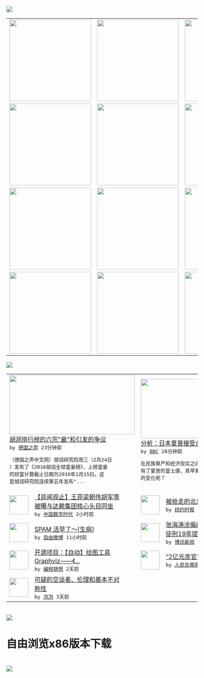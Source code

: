 

<a href="https://github.com/greatfire/z/raw/master/FreeBrowser.apk"><img src="https://raw.githubusercontent.com/greatfire/wiki/master/x/header.png" /></a><table><tr><td width="262" align="center" valign="center"><a href="https://github.com/greatfire/wiki/wiki/nyt" title="纽约时报中文网 国际纵览"><img src="https://raw.githubusercontent.com/greatfire/wiki/master/x/nyt_flag.png" width="215"/></a></td><td width="262" align="center" valign="center"><a href="https://github.com/greatfire/wiki/wiki/dw" title=""><img src="https://raw.githubusercontent.com/greatfire/wiki/master/x/dw_flag.png" width="215"/></a></td><td width="262" align="center" valign="center"><a href="https://github.com/greatfire/wiki/wiki/rmjd" title=""><img src="https://raw.githubusercontent.com/greatfire/wiki/master/x/rmjd_flag.png" width="215"/></a></td></tr><tr><td width="262" align="center" valign="center"><a href="https://github.com/paopaonetizen/website" title="泡泡 - 未经审查的互联网信息"><img src="https://raw.githubusercontent.com/greatfire/wiki/master/x/pp_flag.png" width="215"/></a></td><td width="262" align="center" valign="center"><a href="https://github.com/getlantern/mirror" title="以及自由微博和GreatFire.org官方中文论坛"><img src="https://raw.githubusercontent.com/greatfire/wiki/master/x/lantern_flag.png" width="215"/></a></td><td width="262" align="center" valign="center"><a href="https://github.com/cdtmirrors/m/" title=""><img src="https://raw.githubusercontent.com/greatfire/wiki/master/x/cdt_flag.png" width="215"/></a></td></tr><tr><td width="262" align="center" valign="center"><a href="https://github.com/program-think/blog" title="编程随想的博客"><img src="https://raw.githubusercontent.com/greatfire/wiki/master/x/pt_flag.png" width="215"/></a></td><td width="262" align="center" valign="center"><a href="https://github.com/greatfire/wiki/wiki/bbc" title=""><img src="https://raw.githubusercontent.com/greatfire/wiki/master/x/bbc_flag.png" width="215"/></a></td><td width="262" align="center" valign="center"><a href="https://github.com/freeweibo/s" title="自由微博 - 匿名和不受屏蔽的新浪微博搜索"><img src="https://raw.githubusercontent.com/greatfire/wiki/master/x/fw_flag.png" width="215"/></a></td></tr><tr><td width="262" align="center" valign="center"><a href="https://github.com/greatfire/wiki/wiki/google" title=""><img src="https://raw.githubusercontent.com/greatfire/wiki/master/x/google_flag.png" width="215"/></a></td><td width="262" align="center" valign="center"><a href="https://github.com/bxnews/boxun" title=""><img src="https://raw.githubusercontent.com/greatfire/wiki/master/x/bx_flag.png" width="215"/></a></td><td width="262" align="center" valign="center"><a href="https://github.com/greatfire/wiki/wiki/open-source" title="欢迎访问GreatFire.org开发者项目网站"><img src="https://raw.githubusercontent.com/greatfire/wiki/master/x/open-source_flag.png" width="215"/></a></td></tr></table><img src="https://raw.githubusercontent.com/greatfire/wiki/master/x/newsfeed text.png" /><table cols="4"><tr><td colspan="2" width="380"><a href="http://dw.com/p/1I1Zs?maca=chi-GK-text-greatfire-all-chinese-15625-xml-mrss"><img src="http://www.dw.com/image/0,,18985934_302,00.jpg" width="330" height="156"/></a></br><a href="http://dw.com/p/1I1Zs?maca=chi-GK-text-greatfire-all-chinese-15625-xml-mrss">胡润排行榜的六宗"最"和引发的争议</a></br><kbd> by <a href="http://dw.de">德国之声</a> 23分钟前 </kbd></br><pre>（德国之声中文网）胡润研究院周三（2月24日<br/>）发布了《2016胡润全球富豪榜》，上榜富豪<br/>的财富计算截止日期为2016年1月15日。这<br/>是胡润研究院连续第五年发布"...</pre></td><td colspan="2" width="380"><a href="http://www.bbc.com/zhongwen/simp/business/2016/02/160225_analysis_foxconn_sharp_takeover"><img src="http://a.files.bbci.co.uk/worldservice/live/assets/images/2016/02/25/160225102557_sharp_144x81_gettyimages_nocredit.jpg" width="330" height="156"/></a></br><a href="http://www.bbc.com/zhongwen/simp/business/2016/02/160225_analysis_foxconn_sharp_takeover">分析：日本夏普接受台湾鸿海收购的两点启示</a></br><kbd> by <a href="http://www.bbc.co.uk/zhongwen/simp">BBC</a> 28分钟前 </kbd></br><pre>在民族尊严和经济现实之间，夏普选择了后者。拥<br/>有了夏普的富士康，其苹果电子产品又会出现怎样<br/>的变化呢？</pre></td></tr><tr><td><img src="http://i2.wp.com/chinadigitaltimes.net/chinese/files/2016/02/BGLVS9KL00AJ0003.jpg?resize=550%2C356" width="50" height="50"/></td><td width="280"><a href="http://feedproxy.google.com/~r/chinadigitaltimes/zKps/~3/EkxdviW2X2s/">【异闻观止】王菲梁朝伟胡军等<br/>被曝与达赖集团核心头目同坐</a></br><kbd> by <a href="http://chinadigitaltimes.net/chinese/">中国数字时代</a> 2小时前 </kbd></td><td><img src="http://static01.nyt.com/images/2016/02/25/world/asia/25chinaguidedog01/25chinaguidedog01-articleInline.jpg" width="50" height="50"/></td><td width="280"><a href="https://d3qlz4p8smvoli.cloudfront.net/china/20160225/c25chinaguidedog/">被抢走的北京导盲犬失而复得</a></br><kbd> by <a href="http://m.cn.nytimes.com/">纽约时报</a> 9小时前 </kbd></td></tr><tr><td><img src="https://raw.githubusercontent.com/greatfire/wiki/master/x/fw_logo.png" width="50" height="50"/></td><td width="280"><a href="https://freeweibo.com/weibo/3946316416056606">SPAM 活早了～[生病]</a></br><kbd> by <a href="https://freeweibo.com/">自由微博</a> 11小时前 </kbd></td><td><img src="http://upload.bx.tl/news/temp14/201602250057451.png" width="50" height="50"/></td><td width="280"><a href="http://www.boxun.com/news/gb/china/2016/02/201602251601.shtml">张海涛涉煽颠等罪一审判处有期<br/>徒刑19年提上诉请看博...</a></br><kbd> by <a href="http://www.boxun.com">博讯新闻</a> 11小时前 </kbd></td></tr><tr><td><img src="http://lh4.googleusercontent.com/fkVpNoNysQXG3Q9ZNUZPW6QwNcXa0Qu_aE0TSSHFIczPC7PLjPpu1QIOtbt04qBrTZAUlxDSvvekxE_pDQ2WDKbaufdDw0J0BDVg2WAHSA6DSBa_FnWmTAfxHyEJxxL5uSuxrkzLr48" width="50" height="50"/></td><td width="280"><a href="http://feedproxy.google.com/~r/programthink/~3/Efk8QUhZSS0/opensource-review-graphviz.html">开源项目：【自动】绘图工具 <br/>Graphviz——《...</a></br><kbd> by <a href="http://program-think.blogspot.com">编程随想</a> 2天前 </kbd></td><td><img src="http://www.rmjdw.com/uploads/allimg/160223/10101CB7-0.jpg" width="50" height="50"/></td><td width="280"><a href="http://www.rmjdw.com//fanfuqianshao/20160223/15516.html">“2亿元贪官”开罚单不手软 </a></br><kbd> by <a href="http://www.rmjdw.com/">人民监督网</a> 2天前 </kbd></td></tr><tr><td><img src="https://raw.githubusercontent.com/greatfire/wiki/master/x/pp_logo.png" width="50" height="50"/></td><td width="280"><a href="https://pao-pao.net/article/675">可疑的空谈者、伦理和基本不对<br/>称性</a></br><kbd> by <a href="https://pao-pao.net">泡泡</a> 3天前 </kbd></td></table></br><a href="https://github.com/greatfire/z/raw/master/FreeBrowser.apk"><img src="https://raw.githubusercontent.com/greatfire/wiki/master/x/download app.png" /></a><h1>自由浏览x86版本下载<h1><a href="https://github.com/greatfire/z/raw/master/FreeBrowser-x86.apk"><img src="https://raw.githubusercontent.com/greatfire/images/master/fb86.qr.png" /></a>